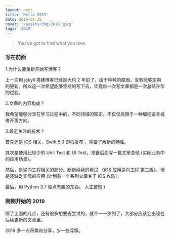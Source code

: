 ```yaml
---
layout: post
title: 'Hello 2019'
date: 2019-01-25
cover: '/assets/img/2019.jpeg'
tags: '2019'
---
```


> You've got to find what you love.

### 写在前面
1.为什么要重新开始写博客？

上一次用 jekyll 搭建博客已经是大约 2 年前了，由于种种的原因，没有能够定期的更新。所以这一次希望能够坚持的写下去，毕竟每一次写文章都是一次总结升华的过程。

2.文章的内容构成？

我希望能够分享在学习过程中的，不同领域的知识。不仅仅局限于一种编程语言或者开发方向。

3.最近关注的技术？

首先还是 iOS 相关，Swift 5.0 即将发布 ，需要了解新的特性。

其次是使用比较少的 Unit Test 和 UI Test，准备后面写一篇文章总结 (实际业务中的应用场景)。

然后，是逆向工程相关的部分。断断续续的看过 《iOS 应用逆向工程 第二版》，但是还缺乏实际的应用 (计划有一个系列文章关于 iOS 攻防)。

最后，用 Python 3.7 做点有趣的东西。 人生苦短:)

### 刚刚开始的 2019
除了上面的几点，还有很多想要去尝试的，就不一一罗列了，大部分应该会出现在后续更新的文章里。

2019 多一点积累和分享，少一些浮躁。

